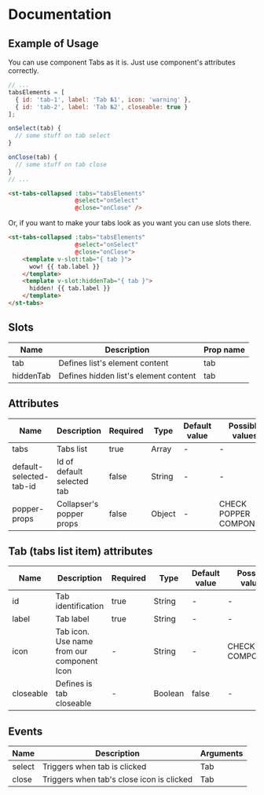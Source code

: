 # Documentation

## Example of Usage

You can use component Tabs as it is. Just use component's attributes correctly.

```javascript
// ...
tabsElements = [
  { id: 'tab-1', label: 'Tab №1', icon: 'warning' },
  { id: 'tab-2', label: 'Tab №2', closeable: true }
];

onSelect(tab) {
  // some stuff on tab select
}

onClose(tab) {
  // some stuff on tab close
}
// ...
```

```html
<st-tabs-collapsed :tabs="tabsElements"
                   @select="onSelect" 
                   @close="onClose" />
```

Or, if you want to make your tabs look as you want you can use slots there.

```html
<st-tabs-collapsed :tabs="tabsElements"
                   @select="onSelect" 
                   @close="onClose">
    <template v-slot:tab="{ tab }">
      wow! {{ tab.label }}
    </template>
    <template v-slot:hiddenTab="{ tab }">
      hidden! {{ tab.label }}
    </template>
</st-tabs>
```

## Slots

| Name | Description | Prop name |
| --- | --- | --- |
| tab | Defines list's element content | tab |
| hiddenTab | Defines hidden list's element content | tab |

## Attributes

| Name | Description | Required | Type | Default value | Possible values |
| --- | --- | --- | --- | --- | --- |
| tabs | Tabs list | true | Array | - | - |
| default-selected-tab-id | Id of default selected tab | false | String | - | - |
| popper-props | Collapser's popper props | false | Object | - | CHECK POPPER COMPONENT |

## Tab (tabs list item) attributes

| Name | Description | Required | Type | Default value | Possible values |
| --- | --- | --- | --- | --- | --- |
| id | Tab identification | true | String | - | - |
| label | Tab label | true | String | - | - |
| icon | Tab icon. Use name from our component Icon | - | String | - | CHECK ICON COMPONENT |
| closeable | Defines is tab closeable | - | Boolean | false | - |

## Events

| Name | Description | Arguments |
| --- | --- | --- |
| select | Triggers when tab is clicked | Tab |
| close | Triggers when tab's close icon is clicked | Tab |
